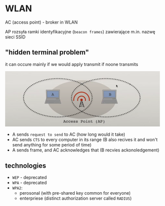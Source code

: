 # WLAN

AC (access point) - broker in WLAN


AP rozsyła ramki identyfikacyjne (`beacon frames`) zawierające m.in. nazwę sieci SSID

## "hidden terminal problem"

it can occure mainly if we would apply transmit if noone transmits

![hidden-terminal](./imgs/wlan/hidden-terminal.png)

* A sends `request to send` to AC (how long would it take)
* AC sends `CTS` to every computer in its range (B also recives it and won't send anything for some period of time)
* A sends frame, and AC acknowledges that (B recvies ackonoledgement)

## technologies

* `WEP` - deprecated
* `WPA` - deprecated
* `WPA2`:
  * perosonal (with pre-shared key common for everyone)
  * enterpriese (distinct authorization server called `RADIUS`)